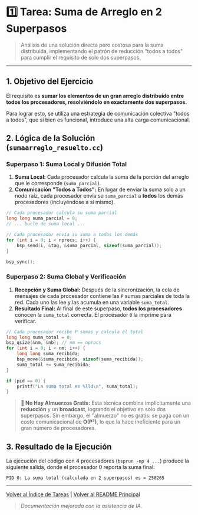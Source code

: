 # 1️⃣ Tarea: Suma de Arreglo en 2 Superpasos

> Análisis de una solución directa pero costosa para la suma distribuida, implementando el patrón de reducción "todos a todos" para cumplir el requisito de solo dos superpasos.

---

## 1. Objetivo del Ejercicio

El requisito es **sumar los elementos de un gran arreglo distribuido entre todos los procesadores, resolviéndolo en exactamente dos superpasos.**

Para lograr esto, se utiliza una estrategia de comunicación colectiva "todos a todos", que si bien es funcional, introduce una alta carga comunicacional.

## 2. Lógica de la Solución (`sumaarreglo_resuelto.cc`)

### Superpaso 1: Suma Local y Difusión Total

1.  **Suma Local:** Cada procesador calcula la suma de la porción del arreglo que le corresponde (`suma_parcial`).
2.  **Comunicación "Todos a Todos":** En lugar de enviar la suma solo a un nodo raíz, cada procesador envía su `suma_parcial` a **todos** los demás procesadores (incluyéndose a sí mismo).

```cpp
// Cada procesador calcula su suma parcial
long long suma_parcial = 0;
// ... bucle de suma local ...

// Cada procesador envía su suma a todos los demás
for (int i = 0; i < nprocs; i++) {
    bsp_send(i, &tag, &suma_parcial, sizeof(suma_parcial));
}

bsp_sync();
```

### Superpaso 2: Suma Global y Verificación

1.  **Recepción y Suma Global:** Después de la sincronización, la cola de mensajes de cada procesador contiene las `P` sumas parciales de toda la red. Cada uno las lee y las acumula en una variable `suma_total`.
2.  **Resultado Final:** Al final de este superpaso, **todos los procesadores** conocen la `suma_total` correcta. El procesador `0` la imprime para verificar.

```cpp
// Cada procesador recibe P sumas y calcula el total
long long suma_total = 0;
bsp_qsize(&nm, &nb); // nm == nprocs
for (int i = 0; i < nm; i++) {
    long long suma_recibida;
    bsp_move(&suma_recibida, sizeof(suma_recibida));
    suma_total += suma_recibida;
}

if (pid == 0) {
    printf("La suma total es %lld\n", suma_total);
}
```
> **🥪 No Hay Almuerzos Gratis:** Esta técnica combina implícitamente una **reducción** y un **broadcast**, logrando el objetivo en solo dos superpasos. Sin embargo, el "almuerzo" no es gratis: se paga con un costo comunicacional de **O(P²)**, lo que la hace ineficiente para un gran número de procesadores.

## 3. Resultado de la Ejecución

La ejecución del código con 4 procesadores (`bsprun -np 4 ...`) produce la siguiente salida, donde el procesador 0 reporta la suma final:

```text
PID 0: La suma total (calculada en 2 superpasos) es = 258265
```

---
[Volver al Índice de Tareas](../README.md) | [Volver al README Principal](../../README.md)

> *Documentación mejorada con la asistencia de IA.*
